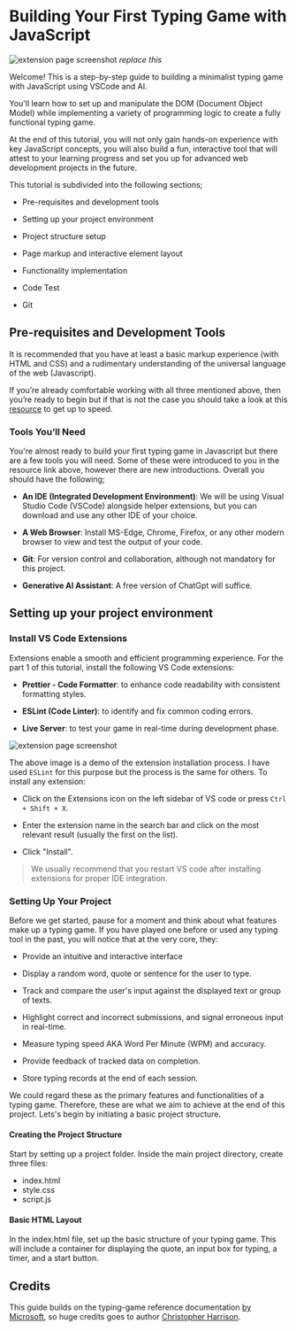# Building Your First Typing Game with JavaScript

![extension page screenshot](JS_Series\Assets\typing-game.png) *replace this*

Welcome! This is a step-by-step guide to building a minimalist typing game with JavaScript using VSCode and AI.

You'll learn how to set up and manipulate the DOM (Document Object Model) while implementing a variety of programming logic to create a fully functional typing game.

At the end of this tutorial, you will not only gain hands-on experience with key JavaScript concepts, you will also build a fun, interactive tool that will attest to your learning progress and set you up for advanced web development projects in the future.

This tutorial is subdivided into the following sections;

- Pre-requisites and development tools

- Setting up your project environment

- Project structure setup

- Page markup and interactive element layout

- Functionality implementation

- Code Test

- Git

## Pre-requisites and Development Tools

It is recommended that you have at least a basic markup experience (with HTML and CSS) and a rudimentary understanding of the universal language of the web (Javascript).

If you’re already comfortable working with all three mentioned above, then you’re ready to begin but if that is not the case you should take a look at this [resource](https://google.com) to get up to speed.

### Tools You’ll Need

You're almost ready to build your first typing game in Javascript but there are a few tools you will need. Some of these were introduced to you in the resource link above, however there are new introductions. Overall you should have the following;

- **An IDE (Integrated Development Environment)**: We will be using Visual Studio Code (VSCode) alongside helper extensions, but you can download and use any other IDE of your choice.

- **A Web Browser**: Install MS-Edge, Chrome, Firefox, or any other modern browser to view and test the output of your code.

- **Git**: For version control and collaboration, although not mandatory for this project.

- **Generative AI Assistant**: A free version of ChatGpt will suffice.

## Setting up your project environment

### Install VS Code Extensions

Extensions enable a smooth and efficient programming experience. For the part 1 of this tutorial, install the following VS Code extensions:

- **Prettier - Code Formatter**: to enhance code readability with consistent formatting styles.

- **ESLint (Code Linter)**: to identify and fix common coding errors.

- **Live Server**:  to test your game in real-time during development phase.

![extension page screenshot](./JS_Series/Assets/VS%20code%20-%20ESLint.png)

The above image is a demo of the extension installation process. I have used `ESLint` for this purpose but the process is the same for others. To install any extension:

- Click on the Extensions icon on the left sidebar of VS code or press `Ctrl + Shift + X`.

- Enter the extension name in the search bar and click on the most relevant result (usually the first on the list).

- Click "Install".

>We usually recommend that you restart VS code after installing extensions for proper IDE integration.

### Setting Up Your Project

Before we get started, pause for a moment and think about what features make up a typing game. If you have played one before or used any typing tool in the past, you will notice that at the very core, they:

- Provide an intuitive and interactive interface

- Display a random word, quote or sentence for the user to type.

- Track and compare the user's input against the displayed text or group of texts.

- Highlight correct and incorrect submissions, and signal erroneous input in real-time.

- Measure typing speed AKA Word Per Minute (WPM) and accuracy.

- Provide feedback of tracked data on completion.

- Store typing records at the end of each session.

We could regard these as the primary features and functionalities of a typing game. Therefore, these are what we aim to achieve at the end of this project.
Lets's begin by initiating a basic project structure.

#### Creating the Project Structure

Start by setting up a project folder. Inside the main project directory, create three files:

- index.html
- style.css
- script.js

#### Basic HTML Layout

In the index.html file, set up the basic structure of your typing game. This will include a container for displaying the quote, an input box for typing, a timer, and a start button.

## Credits

This guide builds on the typing-game reference documentation [by Microsoft](https://github.com/microsoft/Web-Dev-For-Beginners/tree/main/4-typing-game), so huge credits goes to author [Christopher Harrison](http://www.twitter.com/geektrainer).
